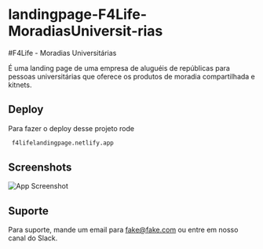 ﻿# landingpage-F4Life-MoradiasUniversit-rias

#F4Life - Moradias Universitárias

É uma landing page de uma empresa de aluguéis de repúblicas para pessoas universitárias que oferece os produtos de moradia compartilhada e kitnets.
## Deploy

Para fazer o deploy desse projeto rode

```bash
 f4lifelandingpage.netlify.app
```


## Screenshots

![App Screenshot](https://via.placeholder.com/468x300?text=App+Screenshot+Here)


## Suporte

Para suporte, mande um email para fake@fake.com ou entre em nosso canal do Slack.

